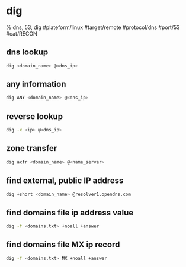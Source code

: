 # dig
% dns, 53, dig
#plateform/linux  #target/remote  #protocol/dns #port/53 #cat/RECON 

## dns lookup
```bash
dig <domain_name> @<dns_ip>
```

## any information
```bash
dig ANY <domain_name> @<dns_ip>
```

## reverse lookup
```bash
dig -x <ip> @<dns_ip>
```

## zone transfer
```bash
dig axfr <domain_name> @<name_server>
```

## find external, public IP address
```bash
dig +short <domain_name> @resolver1.opendns.com
```

## find domains file ip address value
```bash
dig -f <domains.txt> +noall +answer
```

## find domains file MX ip record
```bash
dig -f <domains.txt> MX +noall +answer
```
